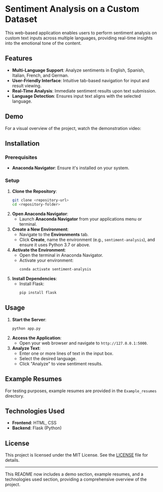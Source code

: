 # Sentiment Analysis on a Custom Dataset

This web-based application enables users to perform sentiment analysis on custom text inputs across multiple languages, providing real-time insights into the emotional tone of the content.

## Features

- **Multi-Language Support**: Analyze sentiments in English, Spanish, Italian, French, and German.
- **User-Friendly Interface**: Intuitive tab-based navigation for input and result viewing.
- **Real-Time Analysis**: Immediate sentiment results upon text submission.
- **Language Detection**: Ensures input text aligns with the selected language.

## Demo

For a visual overview of the project, watch the demonstration video:


## Installation

### Prerequisites

- **Anaconda Navigator**: Ensure it's installed on your system.

### Setup

1. **Clone the Repository**:
   ```bash
   git clone <repository-url>
   cd <repository-folder>
   ```
2. **Open Anaconda Navigator**:
   - Launch **Anaconda Navigator** from your applications menu or terminal.
3. **Create a New Environment**:
   - Navigate to the **Environments** tab.
   - Click **Create**, name the environment (e.g., `sentiment-analysis`), and ensure it uses Python 3.7 or above.
4. **Activate the Environment**:
   - Open the terminal in Anaconda Navigator.
   - Activate your environment:
     ```bash
     conda activate sentiment-analysis
     ```
5. **Install Dependencies**:
   - Install Flask:
     ```bash
     pip install flask
     ```

## Usage

1. **Start the Server**:
   ```bash
   python app.py
   ```
2. **Access the Application**:
   - Open your web browser and navigate to `http://127.0.0.1:5000`.
3. **Analyze Text**:
   - Enter one or more lines of text in the input box.
   - Select the desired language.
   - Click "Analyze" to view sentiment results.

## Example Resumes

For testing purposes, example resumes are provided in the `Example_resumes` directory.

## Technologies Used

- **Frontend**: HTML, CSS
- **Backend**: Flask (Python)

## License

This project is licensed under the MIT License. See the [LICENSE](LICENSE.txt) file for details.

---

This README now includes a demo section, example resumes, and a technologies used section, providing a comprehensive overview of the project. 
